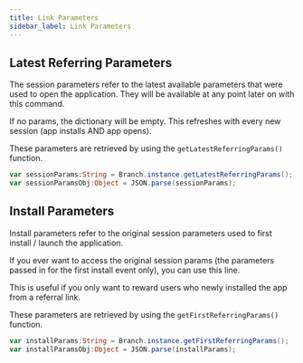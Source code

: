 ```yaml
---
title: Link Parameters
sidebar_label: Link Parameters
---
```



## Latest Referring Parameters


The session parameters refer to the latest available parameters that were used to open the application. 
They will be available at any point later on with this command. 

If no params, the dictionary will be empty. This refreshes with every new session (app installs AND app opens).

These parameters are retrieved by using the `getLatestReferringParams()` function.


```actionscript
var sessionParams:String = Branch.instance.getLatestReferringParams();
var sessionParamsObj:Object = JSON.parse(sessionParams);
```



## Install Parameters

Install parameters refer to the original session parameters used to first install / launch the application.

If you ever want to access the original session params (the parameters passed in for the first install event only), you can use this line. 

This is useful if you only want to reward users who newly installed the app from a referral link.

These parameters are retrieved by using the `getFirstReferringParams()` function.


```actionscript
var installParams:String = Branch.instance.getFirstReferringParams();
var installParamsObj:Object = JSON.parse(installParams);
```



